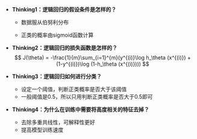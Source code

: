 * **Thinking1：逻辑回归的假设条件是怎样的？**

  * 数据服从伯努利分布

  * 正类的概率由sigmoid函数计算

    

* **Thinking2：逻辑回归的损失函数是怎样的？**
  $$
  J(\theta) = -\frac{1}{m}\sum_{i=1}^{m}(y^{(i)}\log h_\theta (x^{(i)}) + (1-y^{(i)})\log (1-h_\theta (x^{(i)})))
  $$
  

* **Thinking3：逻辑回归如何进行分类？**

  * 设定一个阈值，判断正类概率是否大于该阈值
  * 一般阈值是0.5，所以只用判断正类概率是否大于0.5即可

  

* **Thinking4：为什么在训练中需要将高度相关的特征去掉？**

  * 去除多重共线性，可解释性更好
  * 提高模型训练速度


